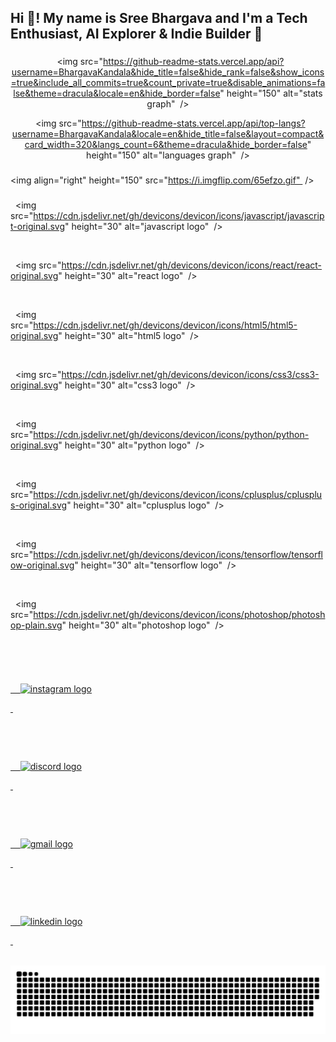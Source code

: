 <h2 align="left">Hi 👋! My name is Sree Bhargava and I'm a Tech Enthusiast, AI Explorer & Indie Builder 🚀</h2>



###



<div align="center">

  <img src="https://github-readme-stats.vercel.app/api?username=BhargavaKandala&hide_title=false&hide_rank=false&show_icons=true&include_all_commits=true&count_private=true&disable_animations=false&theme=dracula&locale=en&hide_border=false" height="150" alt="stats graph"  />

  <img src="https://github-readme-stats.vercel.app/api/top-langs?username=BhargavaKandala&locale=en&hide_title=false&layout=compact&card_width=320&langs_count=6&theme=dracula&hide_border=false" height="150" alt="languages graph"  />

</div>



###



<img align="right" height="150" src="https://i.imgflip.com/65efzo.gif"  />



###



<div align="left">

  <img src="https://cdn.jsdelivr.net/gh/devicons/devicon/icons/javascript/javascript-original.svg" height="30" alt="javascript logo"  />

  <img width="12" />

  <img src="https://cdn.jsdelivr.net/gh/devicons/devicon/icons/react/react-original.svg" height="30" alt="react logo"  />

  <img width="12" />

  <img src="https://cdn.jsdelivr.net/gh/devicons/devicon/icons/html5/html5-original.svg" height="30" alt="html5 logo"  />

  <img width="12" />

  <img src="https://cdn.jsdelivr.net/gh/devicons/devicon/icons/css3/css3-original.svg" height="30" alt="css3 logo"  />

  <img width="12" />

  <img src="https://cdn.jsdelivr.net/gh/devicons/devicon/icons/python/python-original.svg" height="30" alt="python logo"  />

  <img width="12" />

  <img src="https://cdn.jsdelivr.net/gh/devicons/devicon/icons/cplusplus/cplusplus-original.svg" height="30" alt="cplusplus logo"  />

  <img width="12" />

  <img src="https://cdn.jsdelivr.net/gh/devicons/devicon/icons/tensorflow/tensorflow-original.svg" height="30" alt="tensorflow logo"  />

  <img width="12" />

  <img src="https://cdn.jsdelivr.net/gh/devicons/devicon/icons/photoshop/photoshop-plain.svg" height="30" alt="photoshop logo"  />

</div>



###



<div align="left">

  <img width="12" />

  <a href="https://www.instagram.com/bhargava_kandala/">

    <img src="https://img.shields.io/static/v1?message=Instagram&logo=instagram&label=&color=E4405F&logoColor=white&labelColor=&style=for-the-badge" height="35" alt="instagram logo" />

  </a>

  <img width="12" />

  <a href="https://discord.com/channels/@me">

    <img src="https://img.shields.io/static/v1?message=Discord&logo=discord&label=&color=7289DA&logoColor=white&labelColor=&style=for-the-badge" height="35" alt="discord logo" />

  </a>

  <img width="12" />

  <a href="mailto:[sreebhargava.kandala@gmail.com]">

    <img src="https://img.shields.io/static/v1?message=Gmail&logo=gmail&label=&color=D14836&logoColor=white&labelColor=&style=for-the-badge" height="35" alt="gmail logo" />

  </a>

  <img width="12" />

  <a href="https://www.linkedin.com/in/bhargava-sharma-kandala/">

    <img src="https://img.shields.io/static/v1?message=LinkedIn&logo=linkedin&label=&color=0077B5&logoColor=white&labelColor=&style=for-the-badge" height="35" alt="linkedin logo" />

  </a>

</div>



<br clear="both">



<img src="https://raw.githubusercontent.com/BhargavaKandala/BhargavaKandala/output/snake.svg" alt="Snake animation" />



###

